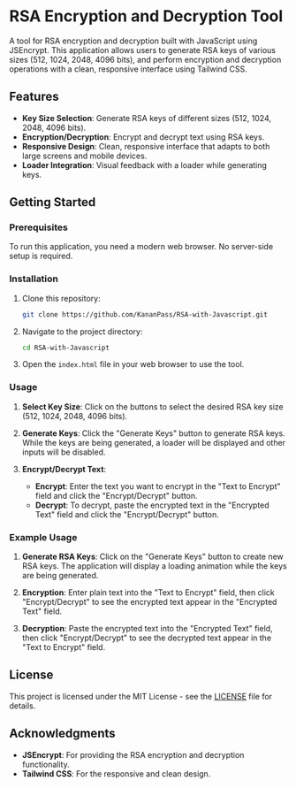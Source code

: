 # RSA Encryption and Decryption Tool

A tool for RSA encryption and decryption built with JavaScript using JSEncrypt. This application allows users to generate RSA keys of various sizes (512, 1024, 2048, 4096 bits), and perform encryption and decryption operations with a clean, responsive interface using Tailwind CSS.

## Features

- **Key Size Selection**: Generate RSA keys of different sizes (512, 1024, 2048, 4096 bits).
- **Encryption/Decryption**: Encrypt and decrypt text using RSA keys.
- **Responsive Design**: Clean, responsive interface that adapts to both large screens and mobile devices.
- **Loader Integration**: Visual feedback with a loader while generating keys.

## Getting Started

### Prerequisites

To run this application, you need a modern web browser. No server-side setup is required.

### Installation

1. Clone this repository:
    ```bash
    git clone https://github.com/KananPass/RSA-with-Javascript.git
    ```

2. Navigate to the project directory:
    ```bash
    cd RSA-with-Javascript
    ```

3. Open the `index.html` file in your web browser to use the tool.

### Usage

1. **Select Key Size**: Click on the buttons to select the desired RSA key size (512, 1024, 2048, 4096 bits).

2. **Generate Keys**: Click the "Generate Keys" button to generate RSA keys. While the keys are being generated, a loader will be displayed and other inputs will be disabled.

3. **Encrypt/Decrypt Text**:
   - **Encrypt**: Enter the text you want to encrypt in the "Text to Encrypt" field and click the "Encrypt/Decrypt" button.
   - **Decrypt**: To decrypt, paste the encrypted text in the "Encrypted Text" field and click the "Encrypt/Decrypt" button.

### Example Usage

1. **Generate RSA Keys**: Click on the "Generate Keys" button to create new RSA keys. The application will display a loading animation while the keys are being generated.

2. **Encryption**: Enter plain text into the "Text to Encrypt" field, then click "Encrypt/Decrypt" to see the encrypted text appear in the "Encrypted Text" field.

3. **Decryption**: Paste the encrypted text into the "Encrypted Text" field, then click "Encrypt/Decrypt" to see the decrypted text appear in the "Text to Encrypt" field.

## License

This project is licensed under the MIT License - see the [LICENSE](LICENSE) file for details.

## Acknowledgments

- **JSEncrypt**: For providing the RSA encryption and decryption functionality.
- **Tailwind CSS**: For the responsive and clean design.
